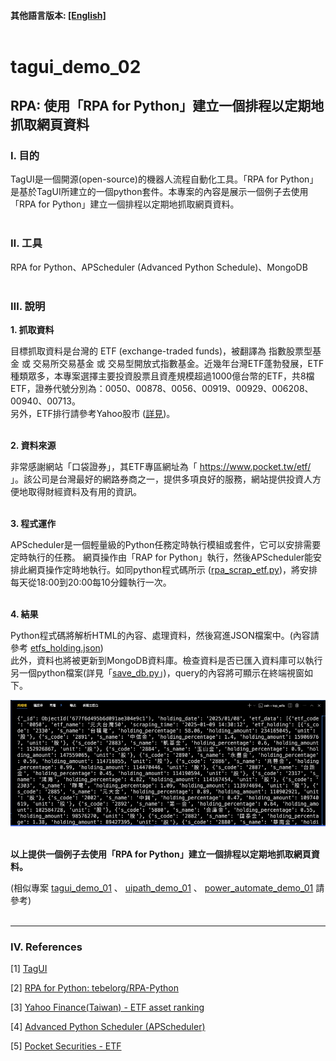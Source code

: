 #### __其他語言版本:__ [[English]](README.md)<br><br>

# **tagui_demo_02**

## **RPA: 使用「RPA for Python」建立一個排程以定期地抓取網頁資料**

### **Ⅰ. 目的** 
TagUI是一個開源(open-source)的機器人流程自動化工具。「RPA for Python」是基於TagUI所建立的一個python套件。本專案的內容是展示一個例子去使用「RPA for Python」建立一個排程以定期地抓取網頁資料。<br><br>

### **Ⅱ. 工具**
RPA for Python、APScheduler (Advanced Python Schedule)、MongoDB<br><br>

### **Ⅲ. 說明**

__1. 抓取資料__ <br>

目標抓取資料是台灣的 ETF (exchange-traded funds)，被翻譯為 指數股票型基金 或 交易所交易基金 或 交易型開放式指數基金。近幾年台灣ETF蓬勃發展，ETF種類眾多，本專案選擇主要投資股票且資產規模超過1000億台幣的ETF，共8檔ETF，證券代號分別為：0050、00878、0056、00919、00929、006208、00940、00713。<br>
另外，ETF排行請參考Yahoo股市 ([詳見](<https://tw.stock.yahoo.com/tw-etf/total-assets>))。<br>
<br> 

__2. 資料來源__ <br>

非常感謝網站「口袋證券」，其ETF專區網址為「 https://www.pocket.tw/etf/ 」。該公司是台灣最好的網路券商之一，提供多項良好的服務，網站提供投資人方便地取得財經資料及有用的資訊。<br>
<br>

__3. 程式運作__ <br>

APScheduler是一個輕量級的Python任務定時執行模組或套件，它可以安排需要定時執行的任務。
網頁操作由「RAP for Python」執行，然後APScheduler能安排此網頁操作定時地執行。如同python程式碼所示 ([rpa_scrap_etf.py](./rpa_scrap_etf.py))，將安排每天從18:00到20:00每10分鐘執行一次。<br>
<br> 

__4. 結果__ <br>

Python程式碼將解析HTML的內容、處理資料，然後寫進JSON檔案中。(內容請參考 [etfs_holding.json](./outputs/etfs_holding.json))<br>
此外，資料也將被更新到MongoDB資料庫。檢查資料是否已匯入資料庫可以執行另一個python檔案(詳見「[save_db.py](./save_db.py)」)，query的內容將可顯示在終端視窗如下。<br>

![avatar](./README_png/terminal_result.png)
<br><br>

__以上提供一個例子去使用「RPA for Python」建立一個排程以定期地抓取網頁資料。__ <br>

(相似專案 [tagui_demo_01](<https://github.com/qinglian1105/tagui_demo_01>) 、 [uipath_demo_01](<https://github.com/qinglian1105/uipath_demo_01>) 、 [power_automate_demo_01](<https://github.com/qinglian1105/power_automate_demo_01>) 請參考)
<br><br>

---

### **Ⅳ. References**

[1] [TagUI](<https://tagui.readthedocs.io/en/latest/index.html>)

[2] [RPA for Python: tebelorg/RPA-Python](<https://github.com/tebelorg/RPA-Python>)

[3] [Yahoo Finance(Taiwan) - ETF asset ranking](<https://tw.stock.yahoo.com/tw-etf/total-assets>)

[4] [Advanced Python Scheduler (APScheduler)](<https://apscheduler.readthedocs.io/en/3.x/>)

[5] [Pocket Securities - ETF](<https://www.pocket.tw/etf/>)